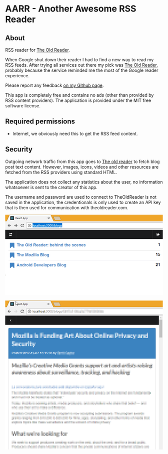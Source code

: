 # AARR - Another Awesome RSS Reader

## About

RSS reader for <a href="http://theoldreader.com/">The Old Reader</a>. 

When Google shut down their reader I had to find a new way to read my RSS feeds. After trying all services out there 
my pick was <a href="http://theoldreader.com/">The Old Reader</a>, probably because the service reminded me the most 
of the Google reader experience. 

Please report any feedback <a href="https://github.com/DanielSundberg/AARR/issues">on my Github page</a>.

This app is completely free and contains no ads (other than provided by RSS content providers). 
The application is provided under the MIT free software license.

## Required permissions

* Internet, we obviously need this to get the RSS feed content.

## Security

Outgoing network traffic from this app goes to <a href="https://theoldreader.com">The old reader</a> 
to fetch blog post text content. However, images, icons, videos and other resources are fetched from the RSS 
providers using standard HTML.

The application does not collect any statistics about the user, no information whatsoever is sent to 
the creator of this app.

The username and password are used to connect to TheOldReader is not saved in the application, the credentionals 
is only used to create an API key that is then used for communication with theoldreader.com. 

![Screenshot](screenshot.png)

![Screenshot](blogtext.png)
